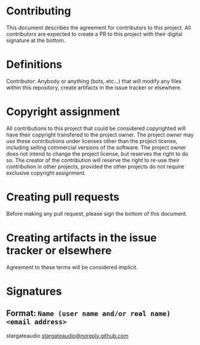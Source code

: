 # Contributing
This document describes the agreement for contributors to this project.
All contributors are expected to create a PR to this project with their
digital signature at the bottom.

# Definitions
Contributor: Anybody or anything (bots, etc...) that will modify any files
within this repository, create artifacts in the issue tracker or elsewhere.

# Copyright assignment
All contributions to this project that could be considered copyrighted will
have their copyright transfered to the project owner.  The project owner may
use these contributions under licenses other than the project license,
including selling commercial versions of the software.  The project owner
does not intend to change the project license, but reserves the right to do
so.  The creator of the contribution will reserve the right to re-use their
contribution in other projects, provided the other projects do not require
exclusive copyright assignment.

# Creating pull requests
Before making any pull request, please sign the bottom of this document.

# Creating artifacts in the issue tracker or elsewhere
Agreement to these terms will be considered implicit.

# Signatures
Format: `Name (user name and/or real name) <email address>`
---
stargateaudio <stargateaudio@noreply.github.com>

